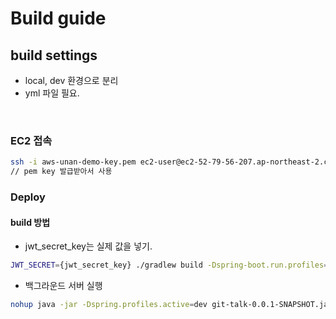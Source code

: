 # Build guide

## build settings
- local, dev 환경으로 분리
- yml 파일 필요.

<br />

### EC2 접속
```bash
ssh -i aws-unan-demo-key.pem ec2-user@ec2-52-79-56-207.ap-northeast-2.compute.amazonaws.com
// pem key 발급받아서 사용
```

### Deploy

#### build 방법
- jwt_secret_key는 실제 값을 넣기.
```bash
JWT_SECRET={jwt_secret_key} ./gradlew build -Dspring-boot.run.profiles=dev
```
- 백그라운드 서버 실행
```bash
nohup java -jar -Dspring.profiles.active=dev git-talk-0.0.1-SNAPSHOT.jar & > /dev/null
```